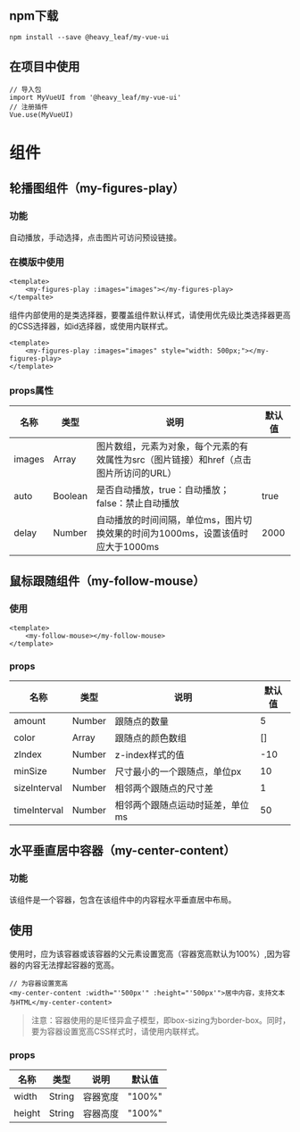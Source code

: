 
## npm下载
```
npm install --save @heavy_leaf/my-vue-ui 
```

## 在项目中使用
```
// 导入包
import MyVueUI from '@heavy_leaf/my-vue-ui'
// 注册插件
Vue.use(MyVueUI)
```

# 组件
## 轮播图组件（my-figures-play）
### 功能
自动播放，手动选择，点击图片可访问预设链接。
### 在模版中使用
```
<template>
    <my-figures-play :images="images"></my-figures-play>
</tempalte>
```
组件内部使用的是类选择器，要覆盖组件默认样式，请使用优先级比类选择器更高的CSS选择器，如id选择器，或使用内联样式。
```
<template>
    <my-figures-play :images="images" style="width: 500px;"></my-figures-play>
</template>
```
### props属性
|名称|类型|说明|默认值|
|-----|----|-----|----|
|images|Array|图片数组，元素为对象，每个元素的有效属性为src（图片链接）和href（点击图片所访问的URL）||
|auto|Boolean|是否自动播放，true：自动播放；false：禁止自动播放|true|
|delay|Number|自动播放的时间间隔，单位ms，图片切换效果的时间为1000ms，设置该值时应大于1000ms|2000|

## 鼠标跟随组件（my-follow-mouse）
### 使用
```
<template>
    <my-follow-mouse></my-follow-mouse>
</template>
```
### props
|名称|类型|说明|默认值|
|-----|----|-----|----|
|amount|Number|跟随点的数量|5|
|color|Array|跟随点的颜色数组|[]|
|zIndex|Number|z-index样式的值|-10|
|minSize|Number|尺寸最小的一个跟随点，单位px|10|
|sizeInterval|Number|相邻两个跟随点的尺寸差|1|
|timeInterval|Number|相邻两个跟随点运动时延差，单位ms|50|

## 水平垂直居中容器（my-center-content）
### 功能
该组件是一个容器，包含在该组件中的内容程水平垂直居中布局。
## 使用
使用时，应为该容器或该容器的父元素设置宽高（容器宽高默认为100%）,因为容器的内容无法撑起容器的宽高。
```
// 为容器设置宽高
<my-center-content :width="'500px'" :height="'500px'">居中内容，支持文本与HTML</my-center-content>
```
> 注意：容器使用的是IE怪异盒子模型，即box-sizing为border-box。同时，要为容器设置宽高CSS样式时，请使用内联样式。

### props
|名称|类型|说明|默认值|
|-----|----|-----|----|
|width|String|容器宽度|"100%"|
|height|String|容器高度|"100%"|
